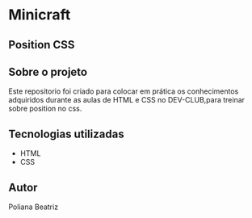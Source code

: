 # Minicraft
## Position CSS

## Sobre o projeto
Este repositorio foi criado para colocar em prática os conhecimentos adquiridos durante as aulas
de HTML e CSS no DEV-CLUB,para treinar sobre position no css.


## Tecnologias utilizadas
* HTML
* CSS

## Autor
Poliana Beatriz
